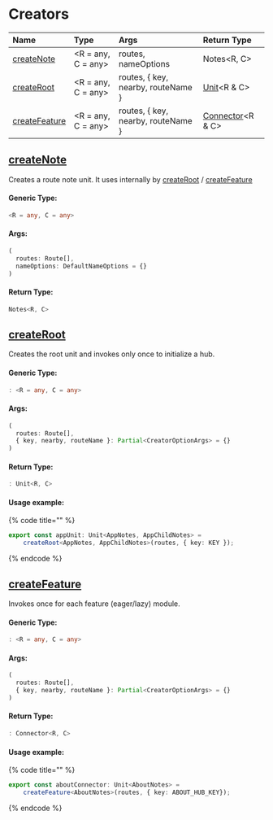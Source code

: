 # Creators

| Name | Type | Args | Return Type |
| :--- | :--- | :--- | :--- |
| [createNote](creators.md#createnote) | &lt;R = any, C = any&gt; | routes, nameOptions | Notes&lt;R, C&gt; |
| [createRoot](creators.md#createroot) | &lt;R = any, C = any&gt; | routes, { key, nearby, routeName } | [Unit](interfaces.md#unit)&lt;R & C&gt; |
| [createFeature](creators.md#createfeature) | &lt;R = any, C = any&gt; | routes, { key, nearby, routeName } | [Connector](interfaces.md#connector)&lt;R & C&gt; |



## [createNote](creators.md#createnote)

Creates a route note unit. It uses internally by [createRoot](creators.md#createroot) / [createFeature](creators.md#createfeature)

#### Generic Type:

```typescript
<R = any, C = any>
```

#### Args:

```typescript
(
  routes: Route[],
  nameOptions: DefaultNameOptions = {}
)
```

####  Return Type:

```typescript
Notes<R, C>
```

## [createRoot](creators.md#createroot)

Creates the root unit and invokes only once to initialize a hub. 

#### Generic Type:

```typescript
: <R = any, C = any>
```

#### Args:

```typescript
(
  routes: Route[],
  { key, nearby, routeName }: Partial<CreatorOptionArgs> = {}
)
```

####  Return Type:

```typescript
: Unit<R, C>
```

#### Usage example:

{% code title="" %}
```typescript
export const appUnit: Unit<AppNotes, AppChildNotes> = 
    createRoot<AppNotes, AppChildNotes>(routes, { key: KEY });

```
{% endcode %}

## [createFeature](creators.md#createfeature)

Invokes once for each feature \(eager/lazy\) module. 

####  Generic Type:

```typescript
: <R = any, C = any>
```

#### Args:

```typescript
(
  routes: Route[],
  { key, nearby, routeName }: Partial<CreatorOptionArgs> = {}
)
```

#### Return Type:

```typescript
: Connector<R, C>
```

#### Usage example:

{% code title="" %}
```typescript
export const aboutConnector: Unit<AboutNotes> = 
    createFeature<AboutNotes>(routes, { key: ABOUT_HUB_KEY});
```
{% endcode %}

